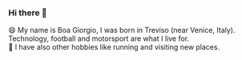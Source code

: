 ### Hi there 👋

😄 My name is Boa Giorgio, I was born in Treviso (near Venice, Italy).<br>
Technology, football and motorsport are what I live for.<br>
🌱 I have also other hobbies like running and visiting new places.<br>
